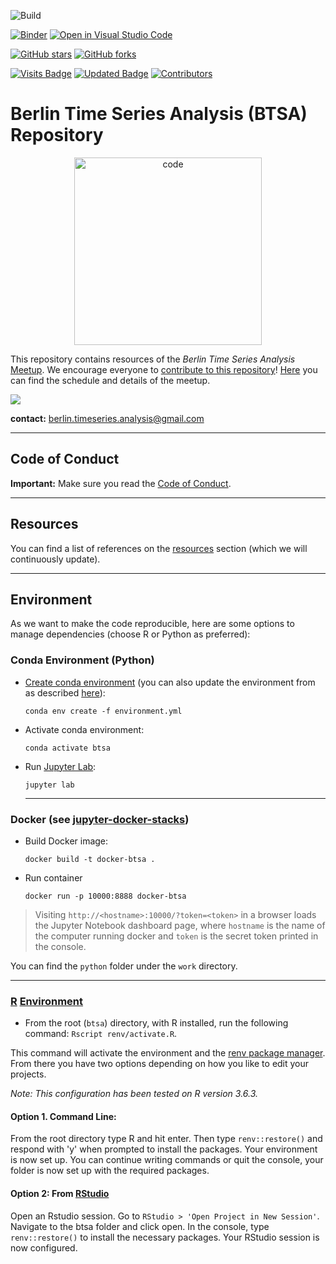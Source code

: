 ![Build](https://github.com/juanitorduz/btsa/workflows/Docker%20Build/badge.svg)

[![Binder](https://mybinder.org/badge_logo.svg)](https://mybinder.org/v2/gh/juanitorduz/btsa/master)
[![Open in Visual Studio Code](https://open.vscode.dev/badges/open-in-vscode.svg)](https://open.vscode.dev/juanitorduz/btsa)

[![GitHub stars](https://img.shields.io/github/stars/juanitorduz/btsa.svg)](https://github.com/juanitorduz/btsa/stargazers)
[![GitHub forks](https://img.shields.io/github/forks/juanitorduz/btsa.svg?color=blue)](https://github.com/juanitorduz/btsa/network)

[![Visits Badge](https://badges.pufler.dev/visits/juanitorduz/btsa)](https://github.com/juanitorduz/btsa)
[![Updated Badge](https://badges.pufler.dev/updated/juanitorduz/btsa)](https://github.com/juanitorduz/btsa)
[![Contributors](https://img.shields.io/github/contributors/juanitorduz/btsa)](https://github.com/juanitorduz/btsa)

# Berlin Time Series Analysis (BTSA) Repository

<p align="center">
      <img src="https://www.vectorlogo.zone/logos/meetup/meetup-ar21.svg" alt="code" width="300"/>
</p>

This repository contains resources of the *Berlin Time Series Analysis* [Meetup](https://www.meetup.com/Berlin-Time-Series-Analysis-Meetup/). We encourage everyone to [contribute to this repository](https://github.com/juanitorduz/btsa/blob/master/CONTRIBUTING.md)! [Here](https://github.com/juanitorduz/btsa/blob/master/meetup.md) you can find the schedule and details of the meetup.

<img src="python/fundamentals/images/basel_daily_gf.png">

**contact:** [berlin.timeseries.analysis@gmail.com](berlin.timeseries.analysis@gmail.com)

---
## Code of Conduct 
**Important:** Make sure you read the [Code of Conduct](https://github.com/juanitorduz/btsa/blob/master/code_of_conduct.md). 

---
## Resources 

You can find a list of references on the [resources](https://github.com/juanitorduz/btsa/blob/master/resources.md) section (which we will continuously update).

---
## Environment  

As we want to make the code reproducible, here are some options to manage dependencies (choose R or Python as preferred):

### Conda Environment (Python)

- [Create conda environment](https://docs.conda.io/projects/conda/en/latest/user-guide/tasks/manage-environments.html) (you can also update the environment from as described [here](https://docs.conda.io/projects/conda/en/latest/user-guide/tasks/manage-environments.html#updating-an-environment)):

  `conda env create -f environment.yml`

- Activate conda environment:

  `conda activate btsa`

- Run [Jupyter Lab](https://jupyterlab.readthedocs.io/en/stable/index.html#):

  `jupyter lab`

  ---
### Docker (see [jupyter-docker-stacks](https://jupyter-docker-stacks.readthedocs.io/en/latest/)) 

- Build Docker image:
  
  `docker build -t docker-btsa .`

- Run container

  `docker run -p 10000:8888 docker-btsa`

> Visiting `http://<hostname>:10000/?token=<token>` in a browser loads the Jupyter Notebook dashboard page, where `hostname` is the name of the computer running docker and `token` is the secret token printed in the console.

You can find the `python` folder under the `work` directory.

---
### [R](https://www.r-project.org/) [Environment](https://rstudio.github.io/renv/articles/renv.html)

- From the root (`btsa`) directory, with R installed, run the following command: `Rscript renv/activate.R`.

This command will activate the environment and the [renv package manager](https://github.com/rstudio/renv/). From there you have two options depending on how you like to edit your projects.

*Note: This configuration has been tested on R version 3.6.3.*

#### Option 1. Command Line:
From the root directory type R and hit enter. Then type `renv::restore()` and respond with 'y' when prompted to install the packages. Your environment is now set up. You can continue writing commands or quit the console, your folder is now set up with the required packages.

#### Option 2: From [RStudio](https://rstudio.com/)
Open an Rstudio session. Go to `RStudio > 'Open Project in New Session'`. Navigate to the btsa folder and click open.
In the console, type `renv::restore()` to install the necessary packages. Your RStudio session is now configured.
